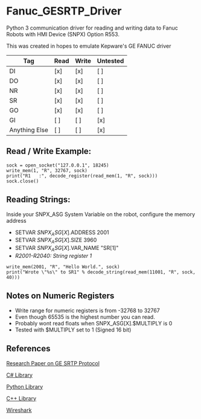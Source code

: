 # Fanuc_GESRTP_Driver
Python 3 communication driver for reading and writing data to Fanuc Robots with HMI Device (SNPX) Option R553.

This was created in hopes to emulate Kepware's GE FANUC driver

Tag | Read | Write | Untested
--- | ---- | ----- | --------
DI | [x] | [x] | [ ]
DO | [x] | [x] | [ ]
NR | [x] | [x] | [ ]
SR | [x] | [x] | [ ]
GO | [x] | [x] | [ ]
GI | [ ] | [ ] | [x]
Anything Else | [ ] | [ ] | [x]

## Read / Write Example:
```
sock = open_socket("127.0.0.1", 18245)
write_mem(1, "R", 32767, sock)
print("R1   :", decode_register(read_mem(1, "R", sock)))
sock.close()
```



## Reading Strings:
Inside your SNPX_ASG System Variable on the robot, configure the memory address

- SETVAR $SNPX_ASG[X].$ADDRESS 2001
- SETVAR $SNPX_ASG[X].$SIZE 3960    
- SETVAR $SNPX_ASG[X].$VAR_NAME "SR[1]"    
- *R2001-R2040: String register 1*
    
```
write_mem(2001, "R", "Hello World.", sock)
print("Wrote \"%s\" to SR1" % decode_string(read_mem(11001, "R", sock, 40)))
```



## Notes on Numeric Registers
- Write range for numeric registers is from -32768 to 32767
- Even though 65535 is the highest number you can read.
- Probably wont read floats when SNPX_ASG[X].$MULTIPLY is 0
- Tested with $MULTIPLY set to 1 (Signed 16 bit)



## References
[Research Paper on GE SRTP Protocol](https://www.sciencedirect.com/science/article/pii/S1742287617301925?via%3Dihub)

[C# Library](https://github.com/kkuba91/uGESRTP)

[Python Library](https://github.com/TheMadHatt3r/ge-ethernet-SRTP)

[C++ Library](https://github.com/sharonh102/gesrtp_session_simulator)

[Wireshark](https://www.wireshark.org/)
